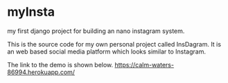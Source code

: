 # myInsta
my first django project for building an nano instagram system.


This is the source code for my own personal project called InsDagram. 
It is an web based social media platform which looks similar to Instagram.


The link to the demo is shown below.
https://calm-waters-86994.herokuapp.com/
